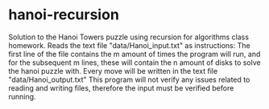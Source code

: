 # hanoi-recursion
Solution to the Hanoi Towers puzzle using recursion for algorithms class homework.
Reads the text file "data/Hanoi_input.txt" as instructions:
The first line of the file contains the m amount of times the program will run, and for the subsequent m lines, these will contain the n amount of disks to solve the hanoi puzzle with.
Every move will be written in the text file "data/Hanoi_output.txt"
This program will not verify any issues related to reading and writing files, therefore the input must be verified before running.
